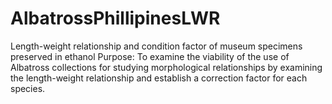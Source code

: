 # AlbatrossPhillipinesLWR
Length-weight relationship and condition factor of museum specimens preserved in ethanol
Purpose: To examine the viability of the use of Albatross collections for studying morphological relationships by examining the length-weight relationship and establish a correction factor for each species.
